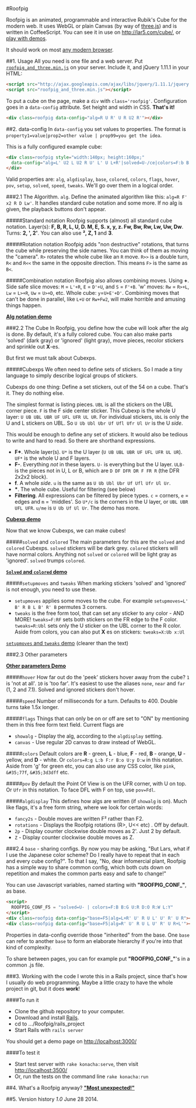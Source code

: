 #Roofpig

Roofpig is an animated, programmable and interactive Rubik's Cube for the modern web. It uses WebGL or plain Canvas (by way of [three.js](http://threejs.org/)) and is written in CoffeeScript. You can see it in use on http://lar5.com/cube/, or [play with demos](http://jsfiddle.net/Lar5/86L4C/). 

It should work on most [any modern browser](http://caniuse.com/canvas).

##1. Usage
All you need is one file and a web server. Put [`roofpig_and_three.min.js`](https://raw.githubusercontent.com/larspetrus/Roofpig/master/roofpig_and_three.min.js) on your server. Include it, and jQuery 1.11.1 in your HTML:

```html
<script src="http://ajax.googleapis.com/ajax/libs/jquery/1.11.1/jquery.min.js"></script>
<script src="roofpig_and_three.min.js"></script>
```

To put a cube on the page, make a `div` with `class='roofpig'`. Configuration goes in a `data-config` attribute. Set height and width in CSS. **That's it!**

```html
<div class=roofpig data-config="alg=R U R' U R U2 R'"></div>
```

##2. data-config
In `data-config` you set values to properties. The format is `property1=value|prop2=other value | prop99=you get the idea`.

This is a fully configured example cube:

```html
<div class=roofpig style="width:140px; height:160px;"
  data-config="alg=L' U2 L U2 R U' L' U L+R'|solved=U-/ce|colors=F:b B:g U:r D:o R:w L:y">
</div>
```

Valid properties are: `alg`, `algdisplay`, `base`, `colored`, `colors`, `flags`, `hover`, `pov`, `setup`, `solved`, `speed`, `tweaks`. We'll go over them in a logical order.

###2.1 The Algorithm. `alg`.
Define the animated algorithm like this: `alg=R F' x2 R D Lw'`. It handles standard cube notation and some more. If no alg is given, the playback buttons don't appear.

#####Standard notation
Roofpig supports (almost) all standard cube notation. Layer(s): **F, B, R, L, U, D. M, E, S. x, y, z. Fw, Bw, Rw, Lw, Uw, Dw**. Turns: **2, ', 2'**. You can also use **², Z, 1** and **3**.


#####Rotation notation
Roofpig adds "non destructive" rotations, that turns the cube while preserving the side names. You can think of them as moving the "camera". `R>` rotates the whole cube like an `R` move. `R>>` is a double turn, `R<` and `R<<` the same in the opposite direction. This means `F>` is the same as `B<`.

#####Combination notation
Roofpig also allows combining moves. Using **+**. Side safe slice moves: `M` = `L'+R`, `E` = `D'+U`, and `S` = `F'+B`. 'w' moves: `Rw` = `R>+L`, `Lw` = `L>+R`, `Uw` = `U>+D`, etc. Whole cube: `y`=`U+E'+D'`. Combining moves that can't be done in parallel, like `L+U` or `Rw+Fw2`, will make horrible and amusing things happen.

[**Alg notation demo**](http://jsfiddle.net/Lar5/MfpVf/)

###2.2 The Cube
In Roofpig, you define how the cube will look after the alg is done. By default, it's a fully colored cube. You can also make parts 'solved' (dark gray) or 'ignored' (light gray), move pieces, recolor stickers and sprinkle out **X**-es.

But first we must talk about Cubexps.

#####Cubexps
We often need to define sets of stickers. So I made a tiny language to simply describe logical groups of stickers.

Cubexps do one thing: Define a set stickers, out of the 54 on a cube. That's it. They do nothing else.

The simplest format is listing pieces. `UBL` is all the stickers on the UBL corner piece. `F` is the F side center sticker. This Cubexp is the whole U layer: `U UB UBL UBR UF UFL UFR UL UR`. For individual stickers, `UbL` is only the U and L stickers on UBL. So `U Ub Ubl Ubr Uf Ufl Ufr Ul Ur` is the U *side*.

This would be enough to define any set of stickers. It would also be tedious to write and hard to read. So there are shorthand expressions.

- __F*__. Whole layer(s). `U*` is the U layer (`U UB UBL UBR UF UFL UFR UL UR`). `UF*` is the whole U and F layers.
- __F-__. Everything *not* in these layers. `U-` is everything but the U layer. `ULB-` is the pieces not in U, L or B, which are `D DF DFR DR F FR R` (the DFR 2x2x2 block).
- __f__. A whole *side*. `u` is the same as `U Ub Ubl Ubr Uf Ufl Ufr Ul Ur`.
- __*__. The whole cube. Useful for filtering (see below)
- __Filtering__. All expressions can be filtered by piece types. `c` = corners, `e` = edges and `m` = 'middles'. So `U*/c` is the corners in the U layer, or `UBL UBR UFL UFR`. `u/me` is `U Ub Uf Ul Ur`. The demo has more.

[**Cubexp demo**](http://jsfiddle.net/Lar5/2xAVX/)

Now that we know Cubexps, we can make cubes!

#####`solved` and `colored`
The main parameters for this are the `solved` and `colored` Cubexps. `solved` stickers will be dark grey. `colored` stickers will have normal colors. Anything not `solved` or `colored` will be light gray as 'ignored'. `solved` trumps `colored`.

[**`Solved` and `colored` demo**](http://jsfiddle.net/Lar5/tE83s/)

#####`setupmoves` and `tweaks`
When marking stickers 'solved' and 'ignored' is not enough, you need to use these.

- `setupmoves` applies some moves to the cube. For example `setupmoves=L' B' R B L B' R' B` permutes 3 corners.
- `tweaks` is the free form tool, that can set any sticker to any color - AND MORE! `tweaks=F:RF` sets both stickers on the FR edge to the F color. `tweaks=R:Ubl` sets only the U sticker on the UBL corner to the R color.
Aside from colors, you can also put **X** es on stickers: `tweaks=X:Ub x:Ul`

[`setupmoves` and `tweaks` demo](http://jsfiddle.net/Lar5/JFgQg/) (clearer than the text)

###2.3 Other parameters

[**Other parameters Demo**](http://jsfiddle.net/Lar5/9vq68/)

#####`hover`
How far out do the 'peek' stickers hover away from the cube? `1` is 'not at all'. `10` is 'too far'. It's easiest to use the aliases `none`, `near` and `far` (1, 2 and 7.1). Solved and ignored stickers don't hover.

#####`speed`
Number of milliseconds for a turn. Defaults to 400. Double turns take 1.5x longer.

#####`flags`
Things that can only be on or off are set to "ON" by mentioning them in this free form text field. Current flags are 
- `showalg` - Display the alg, according to the `algdisplay` setting.
- `canvas` - Use regular 2D canvas to draw instead of WebGL.

#####`colors`
Default colors are **R** - green, **L** - blue, **F** - red, **B** - orange, **U** - yellow, and **D** - white. Or `colors=R:g L:b F:r B:o U:y D:w` in this notation. Aside from 'g' for green etc, you can also use any CSS color, like `pink`, `&#35;77f`, `&#35;3d3dff` etc.

#####`pov`
By default the Point Of View is on the UFR corner, with U on top. Or `Ufr` in this notation. To face DFL with F on top, use `pov=Fdl`.

#####`algdisplay`
This defines how algs are written (if `showalg` is on). Much like flags, it's a free form string, where we look for certain words:
- `fancy2s` - Double moves are written F² rather than F2.
- `rotations` - Displays the Roofpig rotations (R>, U<< etc) . Off by default.
- `2p` - Display counter clockwise double moves as 2'. Just 2 by default.
- `Z` - Display counter clockwise double moves as Z.


###2.4 `base` - sharing configs.
By now you may be asking, "But Lars, what if I use the Japanese color scheme? Do I really have to repeat that in each and every cube config?". To that I say, "No, dear infomercial plant, Roofpig has a simple way to share common config, which both cuts down on repetition and makes the common parts easy and safe to change!"

You can use Javascript variables, named starting with **"ROOFPIG_CONF_"**, as base.

```html
<script>
  ROOFPIG_CONF_F5 = "solved=U- | colors=F:B B:G U:R D:O R:W L:Y"
</script>
<div class=roofpig data-config="base=F5|alg=L+R' U' R U L' U' R' U R"></div>
<div class=roofpig data-config="base=F5|alg=R' U' R U L U' R' U R+L'"></div>
```

Properties in data-config override those "inherited" from the base. One `base` can refer to another `base` to form an elaborate hierarchy if you're into that kind of complexity.

To share between pages, you can for example put **"ROOFPIG_CONF_"**'s in a common .js file.

###3. Working with the code
I wrote this in a Rails project, since that's how I usually do web programming. Maybe a little crazy to have the whole project in git, but it does **work**!

####To run it

- Clone the github repository to your computer.
- Download and install [Rails](http://rubyonrails.org/).
- cd to .../Roofpig/rails_project
- Start Rails with `rails server`

You should get a demo page on [http://localhost:3000/](http://localhost:3000/)


####To test it

- Start test server with `rake konacha:serve`, then visit [http://localhost:3500/](http://localhost:3500/)
- Or, run the tests on the command line `rake konacha:run`


##4. What's a Roofpig anyway?
[**"Most unexpected!"**](https://www.youtube.com/watch?v=PtO0diaiZEE&t=14m57s)

##5. Version history
*1.0* June 28 2014.